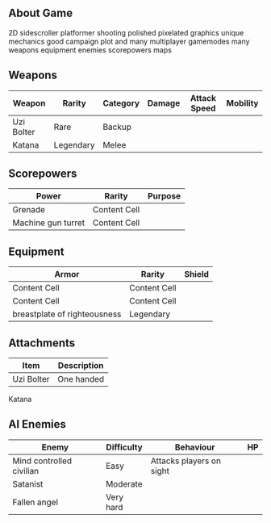 ## About Game
2D sidescroller platformer shooting polished
pixelated graphics unique mechanics good campaign
plot and many multiplayer gamemodes many weapons
equipment enemies scorepowers maps

## Weapons

Weapon | Rarity | Category | Damage | Attack Speed | Mobility
------------- | ------------- | ------------- | ------------- | ------------- | -------------
Uzi Bolter  | Rare | Backup
Katana  | Legendary | Melee 


## Scorepowers

Power  | Rarity | Purpose 
------------- | ------------- | ------------- 
Grenade  | Content Cell
Machine gun turret | Content Cell

## Equipment

Armor  | Rarity | Shield
------------- | ------------- | -------------
Content Cell  | Content Cell
Content Cell  | Content Cell
breastplate of righteousness | Legendary

## Attachments

Item | Description
------------- | -------------
Uzi Bolter | One handed 
Katana 


## AI Enemies 

Enemy | Difficulty | Behaviour | HP
------------- | ------------- | ------------- | -------------
Mind controlled civilian | Easy | Attacks players on sight
Satanist | Moderate
Fallen angel | Very hard
